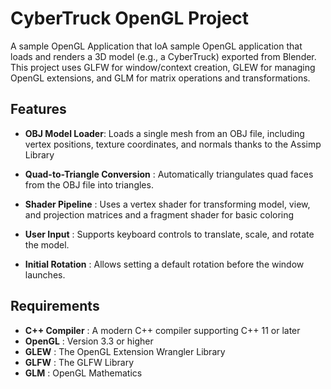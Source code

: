 # CyberTruck OpenGL Project 

A sample OpenGL Application that loA sample OpenGL application that loads and renders a 3D model (e.g., a CyberTruck) exported from Blender. This project uses GLFW for window/context creation, GLEW for managing OpenGL extensions, and GLM for matrix operations and transformations.

## Features
- **OBJ Model Loader**: Loads a single mesh from an OBJ file, including vertex positions, texture coordinates, and normals thanks to the Assimp Library

- **Quad-to-Triangle Conversion** : Automatically triangulates quad faces from the OBJ file into triangles.

- **Shader Pipeline** : Uses a vertex shader for transforming model, view, and projection matrices and a fragment shader for basic coloring

- **User Input** : Supports keyboard controls to translate, scale, and rotate the model.

- **Initial Rotation** : Allows setting a default rotation before the window launches.

## Requirements
- **C++ Compiler** : A modern C++ compiler supporting C++ 11 or later
- **OpenGL** : Version 3.3 or higher
- **GLEW** : The OpenGL Extension Wrangler Library
- **GLFW** : The GLFW Library
- **GLM** : OpenGL Mathematics 
